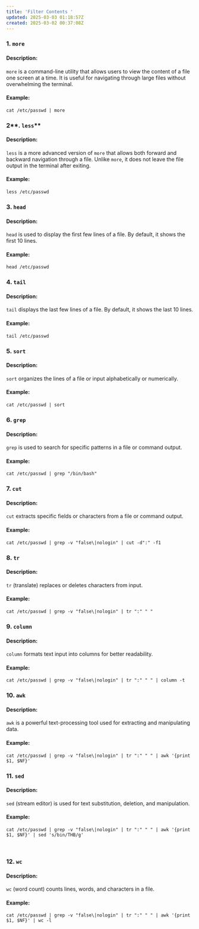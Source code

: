 ```yaml
---
title: 'Filter Contents '
updated: 2025-03-03 01:18:57Z
created: 2025-03-02 00:37:08Z
---
```


### **1\. `more`**

#### **Description:**

`more` is a command-line utility that allows users to view the content of a file one screen at a time. It is useful for navigating through large files without overwhelming the terminal.

#### **Example:**

`cat /etc/passwd | more`

### **2**\*\*. `less`\*\*

#### **Description:**

`less` is a more advanced version of `more` that allows both forward and backward navigation through a file. Unlike `more`, it does not leave the file output in the terminal after exiting.

#### **Example:**

`less /etc/passwd`

### **3\. `head`**

#### **Description:**

`head` is used to display the first few lines of a file. By default, it shows the first 10 lines.

#### **Example:**

`head /etc/passwd`

### **4\. `tail`**

#### **Description:**

`tail` displays the last few lines of a file. By default, it shows the last 10 lines.

#### **Example:**

`tail /etc/passwd`

### **5\. `sort`**

#### **Description:**

`sort` organizes the lines of a file or input alphabetically or numerically.

#### **Example:**

`cat /etc/passwd | sort`

### **6\. `grep`**

#### **Description:**

`grep` is used to search for specific patterns in a file or command output.

#### **Example:**

`cat /etc/passwd | grep "/bin/bash"`

### **7\. `cut`**

#### **Description:**

`cut` extracts specific fields or characters from a file or command output.

#### **Example:**

`cat /etc/passwd | grep -v "false\|nologin" | cut -d":" -f1`

### **8\. `tr`**

#### **Description:**

`tr` (translate) replaces or deletes characters from input.

#### **Example:**

`cat /etc/passwd | grep -v "false\|nologin" | tr ":" " "`

### **9\. `column`**

#### **Description:**

`column` formats text input into columns for better readability.

#### **Example:**

`cat /etc/passwd | grep -v "false\|nologin" | tr ":" " " | column -t`

### **10\. `awk`**

#### **Description:**

`awk` is a powerful text-processing tool used for extracting and manipulating data.

#### **Example:**

`cat /etc/passwd | grep -v "false\|nologin" | tr ":" " " | awk '{print $1, $NF}'`

### **11\. `sed`**

#### **Description:**

`sed` (stream editor) is used for text substitution, deletion, and manipulation.

#### **Example:**

`cat /etc/passwd | grep -v "false\|nologin" | tr ":" " " | awk '{print $1, $NF}' | sed 's/bin/THB/g'`

&nbsp;

### **12\. `wc`**

#### **Description:**

`wc` (word count) counts lines, words, and characters in a file.

#### **Example:**

`cat /etc/passwd | grep -v "false\|nologin" | tr ":" " " | awk '{print $1, $NF}' | wc -l`

&nbsp;

&nbsp;